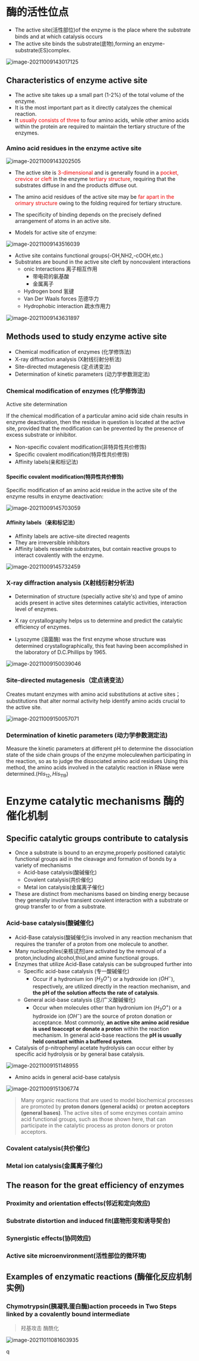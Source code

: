 # 酶的活性位点

+   The active site(活性部位)of the enzyme is the place where the substrate binds and at which catalysis occurs 
+   The active site binds the substrate(底物),forming an enzyme-substrate(ES)complex.

![image-20211009143017125](image/image-20211009143017125.png)

## Characteristics of enzyme active site

+   The active site takes up a small part (1-2%) of the total volume of the enzyme.
+   It is the most important part as it directly catalyzes the chemical reaction.
+   It <font color=ee0000>usually consists of three</font> to four amino acids, while other amino acids within the protein are required to maintain the tertiary structure of the enzymes.

### Amino acid residues in the enzyme active site

![image-20211009143202505](image/image-20211009143202505.png)

+   The active site is <font color=ee0000>3-dimensional</font> and is generally found in a <font color=ee0000>pocket, crevice or cleft</font> in the enzyme <font color=ee0000>tertiary structure</font>, requiring that the substrates diffuse in and the products diffuse out.
+   The amino acid residues of the active site may be <font color=ee0000>far apart in the orimary structure</font> owing to the folding required for tertiary structure.

+   The specificity of binding depends on the precisely defined arrangement of atoms in an active site.
+   Models for active site of enzyme:

![image-20211009143516039](image/image-20211009143516039.png)

+   Active site contains functional groups(-OH,NH2,-cOOH,etc.)
+   Substrates are bound in the active site cleft by noncovalent interactions
    +   onic Interactions 离子相互作用
        +   带电荷的氨基酸
        +   金属离子
    +   Hydrogen bond 氢键
    +   Van Der Waals forces 范德华力
    +   Hydrophobic interaction 疏水作用力

![image-20211009143631897](image/image-20211009143631897.png)

## Methods used to study enzyme active site

+   Chemical modification of enzymes (化学修饰法)
+   X-ray diffraction analysis (X射线衍射分析法)
+   Site-directed mutagenesis (定点诱变法)
+   Determination of kinetic parameters (动力学参数测定法)

### Chemical modification of enzymes (化学修饰法)

Active site determination 

If the chemical modification of a particular amino acid side chain results in enzyme deactivation, then the residue in question is located at the active site, provided that the modification can be prevented by the presence of excess substrate or inhibitor.

+   Non-specific covalent modification(非特异性共价修饰)
+   Specific covalent modification(特异性共价修饰)
+   Affinity labels(亲和标记法)

#### Specific covalent modification(特异性共价修饰)

Specific modification of an amino acid residue in the active site of the enzyme results in enzyme deactivation:

![image-20211009145703059](image/image-20211009145703059.png)

#### Affinity labels（亲和标记法）

+   Affinity labels are active-site directed reagents
+   They are irreversible inhibitors
+   Affinity labels resemble substrates, but contain reactive groups to interact covalently with the enzyme.

![image-20211009145732459](image/image-20211009145732459.png)

### X-ray diffraction analysis (X射线衍射分析法)

+   Determination of structure (specially active site's) and type of amino acids present in active sites determines catalytic activities, interaction level of enzymes.
+   X ray crystallography helps us to determine and predict the catalytic efficiency of enzymes.

+   Lysozyme (溶菌酶) was the first enzyme whose structure was determined crystallographically, this feat having been accomplished in the laboratory of D.C.Phillips by 1965.

![image-20211009150039046](image/image-20211009150039046.png)

### Site-directed mutagenesis（定点诱变法）

Creates mutant enzymes with amino acid substitutions at active sites；substitutions that alter normal activity help identify amino acids crucial to the active site.

![image-20211009150057071](image/image-20211009150057071.png)

### Determination of kinetic parameters (动力学参数测定法)

Measure the kinetic parameters at different pH to determine the dissociation state of the side chain groups of the enzyme moleculewhen participating in the reaction, so as to judge the dissociated amino acid residues Using this method, the amino acids involved in the catalytic reaction in RNase were determined.($His_{12}, His_{119}$)

# Enzyme catalytic mechanisms 酶的催化机制

## Specific catalytic groups contribute to catalysis

+   Once a substrate is bound to an enzyme,properly positioned catalytic functional groups aid in the cleavage and formation of bonds by a variety of mechanisms 
    +   Acid-base catalysis(酸碱催化)
    +   Covalent catalysis(共价催化)
    +   Metal ion catalysis(金属离子催化)
+   These are distinct from mechanisms based on binding energy because they generally involve transient covalent interaction with a substrate or group transfer to or from a substrate.

### Acid-base catalysis(酸碱催化)

+   Acid-Base catalysis(酸碱催化)is involved in any reaction mechanism that requires the transfer of a proton from one molecule to another.
+   Many nucleophiles(亲核试剂)are activated by the removal of a proton,including alcohol,thiol,and amine functional groups.
+   Enzymes that utilize Acid-Base catalysis can be subgrouped further into 
    +   Specific acid-base catalysis (专一酸碱催化)
        +   Occur if a hydronium ion ($H_3O^+$) or a hydroxide ion ($OH^-$), respectively, are utilized directly in the reaction mechanism, and **the pH of the solution affects the rate of catalysis**.
    +   General acid-base catalysis (总/广义酸碱催化)
        +   Occur when molecules other than hydronium ion ($H_3O^+$) or a hydroxide ion ($OH^-$) are the source of proton donation or acceptance.
            Most commonly, **an active site amino acid residue is used toaccept or donate a proton** within the reaction mechanism. In general acid-base reactions the **pH is usually held constant within a buffered system**.
+   Catalysis of p-nitrophenyl acetate hydrolysis can occur either by specific acid hydrolysis or by general base catalysis.

![image-20211009151148955](image/image-20211009151148955.png)

+   Amino acids in general acid-base catalysis

![image-20211009151306774](image/image-20211009151306774.png)

>   Many organic reactions that are used to model biochemical processes are promoted by **proton donors (general acids)** or **proton acceptors (general bases)**. The active sites of some enzymes contain amino acid functional groups, such as those shown here, that can participate in the catalytic process as proton donors or proton acceptors.

### Covalent catalysis(共价催化)



### Metal ion catalysis(金属离子催化)



## The reason for the great efficiency of enzymes

### Proximity and orientation effects(邻近和定向效应)

### Substrate distortion and induced fit(底物形变和诱导契合)

### Synergistic effects(协同效应)



### Active site microenvironment(活性部位的微环境)

## Examples of enzymatic reactions (酶催化反应机制实例)

### Chymotrypsin(胰凝乳蛋白酶)action proceeds in Two Steps linked by a covalently bound intermediate

>   羟基攻击  酶酰化

![image-20211011081603935](image/image-20211011081603935.png)

q

